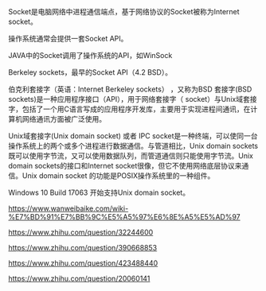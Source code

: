 Socket是电脑网络中进程通信端点，基于网络协议的Socket被称为Internet socket。



操作系统通常会提供一套Socket API。

JAVA中的Socket调用了操作系统的API，如WinSock



Berkeley sockets，最早的Socket API（4.2 BSD）。

伯克利套接字（英语：Internet Berkeley sockets） ，又称为BSD 套接字(BSD sockets)是一种应用程序接口（API），用于网络套接字（ socket）与Unix域套接字，包括了一个用C语言写成的应用程序开发库，主要用于实现进程间通讯，在计算机网络通讯方面被广泛使用。



Unix域套接字(Unix domain socket) 或者 IPC socket是一种终端，可以使同一台操作系统上的两个或多个进程进行数据通信。与管道相比，Unix domain sockets 既可以使用字节流，又可以使用数据队列，而管道通信则只能使用字节流。Unix domain sockets的接口和Internet socket很像，但它不使用网络底层协议来通信。Unix domain socket 的功能是POSIX操作系统里的一种组件。



Windows 10 Build 17063 开始支持Unix domain socket。



https://www.wanweibaike.com/wiki-%E7%BD%91%E7%BB%9C%E5%A5%97%E6%8E%A5%E5%AD%97

https://www.zhihu.com/question/32244600

https://www.zhihu.com/question/390668853

https://www.zhihu.com/question/423488440

https://www.zhihu.com/question/20060141